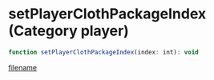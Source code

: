 # setPlayerClothPackageIndex (Category player)

```js
function setPlayerClothPackageIndex(index: int): void
```

[filename](setPlayerClothPackageIndex_m.md ':include')